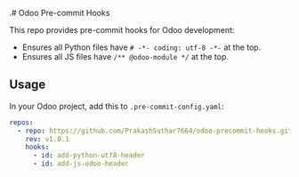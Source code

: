 .# Odoo Pre-commit Hooks

This repo provides pre-commit hooks for Odoo development:

- Ensures all Python files have `# -*- coding: utf-8 -*-` at the top.
- Ensures all JS files have `/** @odoo-module */` at the top.

## Usage

In your Odoo project, add this to `.pre-commit-config.yaml`:

```yaml
repos:
  - repo: https://github.com/PrakashSuthar7664/odoo-precommit-hooks.git
    rev: v1.0.1
    hooks:
      - id: add-python-utf8-header
      - id: add-js-odoo-header
